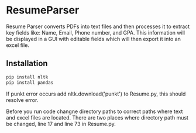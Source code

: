 # ResumeParser

Resume Parser converts PDFs into text files and then processes it to extract key fields like: Name, Email, Phone number, and GPA. This information will be displayed in a GUI with editable fields which will then export it into an excel file.

## Installation
```bash
pip install nltk
pip install pandas
```

If punkt error occurs add nltk.download('punkt') to Resume.py, this should resolve error.
 
Before you run code changne directory paths to correct paths where text and excel files are located.
There are two places where directory path must be changed, line 17 and line 73 in Resume.py.
